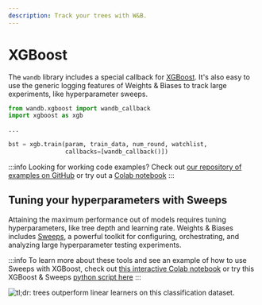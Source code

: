 ```yaml
---
description: Track your trees with W&B.
---
```


# XGBoost

The `wandb` library includes a special callback for [XGBoost](https://xgboost.readthedocs.io/en/latest/index.html). It's also easy to use the generic logging features of Weights & Biases to track large experiments, like hyperparameter sweeps.

```python
from wandb.xgboost import wandb_callback
import xgboost as xgb

...

bst = xgb.train(param, train_data, num_round, watchlist,
                callbacks=[wandb_callback()])
```

:::info
Looking for working code examples? Check out [our repository of examples on GitHub](https://github.com/wandb/examples/tree/master/examples/boosting-algorithms) or try out a [Colab notebook](https://colab.research.google.com/github/wandb/examples/blob/master/colabs/boosting/Credit\_Scorecards\_with\_XGBoost\_and\_W%26B.ipynb)
:::

## Tuning your hyperparameters with Sweeps

Attaining the maximum performance out of models requires tuning hyperparameters, like tree depth and learning rate. Weights & Biases includes [Sweeps](../sweeps/), a powerful toolkit for configuring, orchestrating, and analyzing large hyperparameter testing experiments.

:::info
To learn more about these tools and see an example of how to use Sweeps with XGBoost, check out [this interactive Colab notebook](http://wandb.me/xgb-sweeps-colab) or try this XGBoost & Sweeps [python script here](https://github.com/wandb/examples/blob/master/examples/wandb-sweeps/sweeps-xgboost/xgboost\_tune.py)
:::

![tl;dr: trees outperform linear learners on this classification dataset.](</images/integrations/xgboost_sweeps_example.png>)
